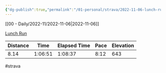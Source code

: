 ```yaml
---
{"dg-publish":true,"permalink":"/01-personal/strava/2022-11-06-lunch-run/"}
---
```



[[00 - Daily/2022-11/2022-11-06\|2022-11-06]]

[Lunch Run](https://www.strava.com/activities/8080376444)

| Distance | Time    | Elapsed Time | Pace | Elevation |
| -------- | ------- | ------------ | ---- | --------- |
| 8.14     | 1:06:51 | 1:08:37      | 8:12 | 643       |




#strava

